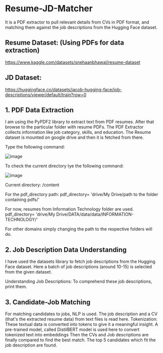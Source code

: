 # Resume-JD-Matcher
It is a PDF extractor to pull relevant details from CVs in PDF format, and matching them against the job descriptions from the Hugging Face dataset.

## Resume Dataset: (Using PDFs for data extraction)
https://www.kaggle.com/datasets/snehaanbhawal/resume-dataset

## JD Dataset: 
https://huggingface.co/datasets/jacob-hugging-face/job-descriptions/viewer/default/train?row=0

## 1. PDF Data Extraction
I am using the PyPDF2 library to extract text from PDF resumes.
After that browse to the particular folder with resume PDFs.
The PDF Extractor collects information like job category, skills, and education.
The Resume dataset is mounted on google drive and then it is fetched from there.

  Type the following command:
  
  ![image](https://github.com/PoojaPatkar21/Resume-JD-Matcher/assets/68493624/57a92de4-a130-4b6e-87b4-1b30d714a589)

  
  To check the current directory tye the following command:
  
  ![image](https://github.com/PoojaPatkar21/Resume-JD-Matcher/assets/68493624/befc1b96-f889-413c-8dc7-707f9e7ebda2)

  Current directory: /content
  
  For the pdf_directory path:
  pdf_directory= 'drive/My Drive/path to the folder containing pdfs/'
  
  For now, resumes from Information Technology folder are used. 
  pdf_directory= 'drive/My Drive/DATA/data/data/INFORMATION-TECHNOLOGY/'

For other domains simply changing the path to the respective folders will do.

## 2. Job Description Data Understanding
I have used the datasets library to fetch job descriptions from the Hugging Face dataset. Here a batch of job descriptions (around 10-15) is selected from the given dataset.

Understanding Job Descriptions:
To comprehend these job descriptions, print them.
   

## 3. Candidate-Job Matching 
For matching candidates to jobs, NLP is used. The job description and a CV (that's the extracted resume data) from text files is read here.
Tokenization: These textual data is converted into tokens to give it a meaningful insight.
A pre-trained model, called DistilBERT model is used here to convert tokenized text into embeddings
Then the CVs and Job descriptions are finally compared to find the best match.
The top 5 candidates which fit the job description are found.






